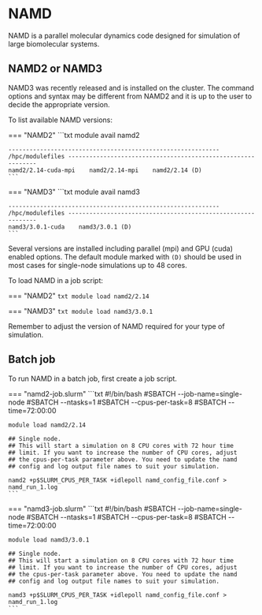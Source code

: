 # NAMD

NAMD is a parallel molecular dynamics code designed for simulation of large biomolecular systems.

## NAMD2 or NAMD3

NAMD3 was recently released and is installed on the cluster. The command options and syntax may be different from NAMD2 and it is up to the user to decide the appropriate version.

To list available NAMD versions:

=== "NAMD2"
    ```txt
    module avail namd2

    ------------------------------------------------------------ /hpc/modulefiles -------------------------------------------------------------
    namd2/2.14-cuda-mpi    namd2/2.14-mpi    namd2/2.14 (D)
    ```

=== "NAMD3"
    ```txt
    module avail namd3

    ------------------------------------------------------------ /hpc/modulefiles -------------------------------------------------------------
    namd3/3.0.1-cuda    namd3/3.0.1 (D)
    ```

Several versions are installed including parallel (mpi) and GPU (cuda) enabled options. The default module marked with `(D)` should be used in most cases for single-node simulations up to 48 cores.

To load NAMD in a job script:

=== "NAMD2"
    ```txt
    module load namd2/2.14
    ```

=== "NAMD3"
    ```txt
    module load namd3/3.0.1
    ```

Remember to adjust the version of NAMD required for your type of simulation.

## Batch job

To run NAMD in a batch job, first create a job script.

=== "namd2-job.slurm"
    ```txt
    #!/bin/bash
    #SBATCH --job-name=single-node
    #SBATCH --ntasks=1
    #SBATCH --cpus-per-task=8
    #SBATCH --time=72:00:00

    module load namd2/2.14

    ## Single node.
    ## This will start a simulation on 8 CPU cores with 72 hour time 
    ## limit. If you want to increase the number of CPU cores, adjust 
    ## the cpus-per-task parameter above. You need to update the namd 
    ## config and log output file names to suit your simulation.

    namd2 +p$SLURM_CPUS_PER_TASK +idlepoll namd_config_file.conf > namd_run_1.log
    ```

=== "namd3-job.slurm"
    ```txt
    #!/bin/bash
    #SBATCH --job-name=single-node
    #SBATCH --ntasks=1
    #SBATCH --cpus-per-task=8
    #SBATCH --time=72:00:00

    module load namd3/3.0.1

    ## Single node.
    ## This will start a simulation on 8 CPU cores with 72 hour time 
    ## limit. If you want to increase the number of CPU cores, adjust 
    ## the cpus-per-task parameter above. You need to update the namd 
    ## config and log output file names to suit your simulation.

    namd3 +p$SLURM_CPUS_PER_TASK +idlepoll namd_config_file.conf > namd_run_1.log
    ```
